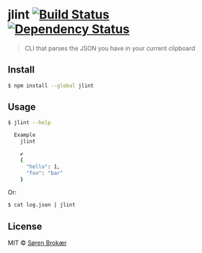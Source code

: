 # jlint [![Build Status](http://img.shields.io/travis/srn/jlint.svg?style=flat-square)](https://travis-ci.org/srn/jlint) [![Dependency Status](http://img.shields.io/gemnasium/srn/jlint.svg?style=flat-square)](https://gemnasium.com/srn/jlint)


> CLI that parses the JSON you have in your current clipboard

## Install

```sh
$ npm install --global jlint
```

## Usage

```sh
$ jlint --help

  Example
    jlint

    ✔︎
    {
      "hello": 1,
      "foo": "bar"
    }
```

Or:

```sh
$ cat log.json | jlint
```

## License

MIT © [Søren Brokær](http://srn.io)
